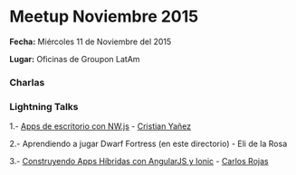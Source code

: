 # Meetup Noviembre 2015

**Fecha:** Miércoles 11 de Noviembre del 2015

**Lugar:** Oficinas de Groupon LatAm

### Charlas


### Lightning Talks

1.- [Apps de escritorio con NW.js](http://slides.com/cristianyanezcanales/apps-de-escritorio-con-nw-js) - [Cristian Yañez](https://twitter.com/tuxcayc)

2.- Aprendiendo a jugar Dwarf Fortress (en este directorio) - Eli de la Rosa

3.- [Construyendo Apps Híbridas con AngularJS y Ionic](http://intro.bootcampwith.us/#/) - [Carlos Rojas](https://twitter.com/carlosrojas_o) 